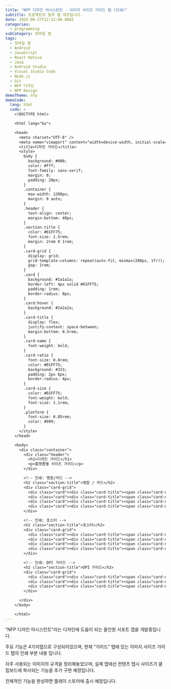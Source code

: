 ```yaml
---
title: "NFP 디자인 어시스턴트 - 이미지 사이즈 가이드 탭 (인쇄)"
subtitle: 프로젝트의 일부 탭 데모입니다.
date: 2025-06-27T22:52:00.000Z
categories:
  - programming
subCategory: 모바일 앱
tags:
  - 모바일 앱
  - Android
  - JavaScript
  - React Native
  - Java
  - Android Studio
  - Visual Studio Code
  - Node.js
  - Git
  - NFP 디자인
  - NFP Design
demoTheme: nfp
demoCode:
  lang: html
  code: >
    <!DOCTYPE html>

    <html lang="ko">

    <head>
      <meta charset="UTF-8" />
      <meta name="viewport" content="width=device-width, initial-scale=1.0" />
      <title>디자인 가이드</title>
      <style>
        body {
          background: #000;
          color: #fff;
          font-family: sans-serif;
          margin: 0;
          padding: 20px;
        }
        .container {
          max-width: 1200px;
          margin: 0 auto;
        }
        .header {
          text-align: center;
          margin-bottom: 40px;
        }
        .section-title {
          color: #01FF75;
          font-size: 1.5rem;
          margin: 2rem 0 1rem;
        }
        .card-grid {
          display: grid;
          grid-template-columns: repeat(auto-fit, minmax(280px, 1fr));
          gap: 1rem;
        }
        .card {
          background: #1a1a1a;
          border-left: 4px solid #01FF75;
          padding: 1rem;
          border-radius: 8px;
        }
        .card:hover {
          background: #2a2a2a;
        }
        .card-title {
          display: flex;
          justify-content: space-between;
          margin-bottom: 0.5rem;
        }
        .card-name {
          font-weight: bold;
        }
        .card-ratio {
          font-size: 0.8rem;
          color: #01FF75;
          background: #333;
          padding: 2px 6px;
          border-radius: 4px;
        }
        .card-size {
          color: #01FF75;
          font-weight: bold;
          font-size: 1.1rem;
        }
        .platform {
          font-size: 0.85rem;
          color: #999;
        }
      </style>
    </head>

    <body>
      <div class="container">
        <div class="header">
          <h1>디자인 가이드</h1>
          <p>플랫폼별 사이즈 가이드</p>
        </div>

        <!-- 인쇄: 명함/카드 -->
        <h2 class="section-title">명함 / 카드</h2>
        <div class="card-grid">
          <div class="card"><div class="card-title"><span class="card-name">일반 명함</span><span class="card-ratio">1.8:1</span></div><div class="card-size">90 x 50mm</div><div class="platform">인쇄물</div></div>
          <div class="card"><div class="card-title"><span class="card-name">미국 명함</span><span class="card-ratio">1.75:1</span></div><div class="card-size">89 x 51mm</div><div class="platform">인쇄물</div></div>
          <div class="card"><div class="card-title"><span class="card-name">정사각 명함</span><span class="card-ratio">1:1</span></div><div class="card-size">70 x 70mm</div><div class="platform">인쇄물</div></div>
          <div class="card"><div class="card-title"><span class="card-name">쇼핑백 카드</span><span class="card-ratio">1.55:1</span></div><div class="card-size">85 x 55mm</div><div class="platform">인쇄물</div></div>
        </div>

        <!-- 인쇄: 포스터 -->
        <h2 class="section-title">포스터</h2>
        <div class="card-grid">
          <div class="card"><div class="card-title"><span class="card-name">A4 포스터</span><span class="card-ratio">1:1.41</span></div><div class="card-size">210 x 297mm</div><div class="platform">인쇄물</div></div>
          <div class="card"><div class="card-title"><span class="card-name">A3 포스터</span><span class="card-ratio">1:1.41</span></div><div class="card-size">297 x 420mm</div><div class="platform">인쇄물</div></div>
          <div class="card"><div class="card-title"><span class="card-name">B2 포스터</span><span class="card-ratio">1:1.41</span></div><div class="card-size">515 x 728mm</div><div class="platform">인쇄물</div></div>
          <div class="card"><div class="card-title"><span class="card-name">영화 포스터</span><span class="card-ratio">2:3</span></div><div class="card-size">686 x 1016mm</div><div class="platform">인쇄물</div></div>
        </div>

        <!-- 인쇄: DPI 가이드 -->
        <h2 class="section-title">DPI 가이드</h2>
        <div class="card-grid">
          <div class="card"><div class="card-title"><span class="card-name">웹용</span></div><div class="card-size">72 DPI</div><div class="platform">화면 표시용</div></div>
          <div class="card"><div class="card-title"><span class="card-name">인쇄용</span></div><div class="card-size">300 DPI</div><div class="platform">고품질 인쇄</div></div>
          <div class="card"><div class="card-title"><span class="card-name">대형 인쇄</span></div><div class="card-size">150 DPI</div><div class="platform">현수막, 포스터 등</div></div>
        </div>

      </div>
    </body>

    </html>
---
```

“NFP 디자인 어시스턴트"라는 디자인에 도움이 되는 올인원 서포트 앱을 개발중입니다.

주요 기능은 4가지탭으로 구성되어있으며, 현재 “가이드” 탭에 있는 이미지 사이즈 가이드 탭의 인쇄 부분 내용 입니다.

자주 사용되는 이미지의 규격을 정리해놓았으며, 실제 앱에선 컨텐츠 탭시 사이즈가 클립보드에 복사되는 기능을 추가 구현 예정입니다.

전체적인 기능을 완성하면 플레이 스토어에 출시 예정입니다.
